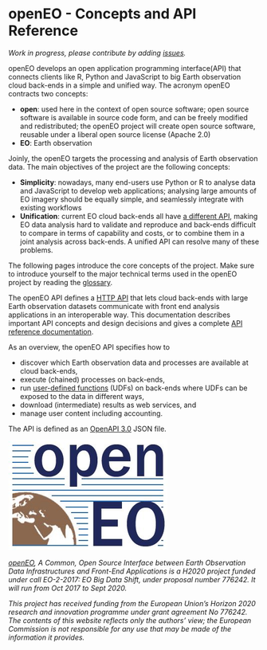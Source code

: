 # openEO - Concepts and API Reference

_Work in progress, please contribute by adding [issues](https://github.com/Open-EO/openeo-api/issues)._

openEO develops an open application programming interface(API) that connects clients like R, Python and JavaScript to big Earth observation cloud back-ends in a simple and unified way. The acronym openEO contracts two concepts:

-	**open**: used here in the context of open source software; open source software is available in source code form, and can be freely modified and redistributed; the openEO project will create open source software, reusable under a liberal open source license (Apache 2.0)
-	**EO**: Earth observation

Joinly, the openEO targets the processing and analysis of Earth observation data. The main objectives of the project are the following concepts:
-	**Simplicity**: nowadays, many end-users use Python or R to analyse data and JavaScript to develop web applications; analysing large amounts of EO imagery should be equally simple, and seamlessly integrate with existing workflows
-	**Unification**: current EO cloud back-ends all have [a different API](https://www.r-spatial.org/2016/11/29/openeo.html), making EO data analysis hard to validate and reproduce and back-ends difficult to compare in terms of capability and costs, or to combine them in a joint analysis across back-ends. A unified API can resolve many of these problems.

The following pages introduce the core concepts of the project. Make sure to introduce yourself to the major technical terms used in the openEO project by reading the [glossary](glossary.md).

The openEO API defines a [HTTP API](apireference.md) that lets cloud back-ends with large Earth observation datasets communicate with front end analysis applications in an interoperable way. This documentation describes important API concepts and design decisions and gives a complete [API reference documentation](apireference.md).

As an overview, the openEO API specifies how to

- discover which Earth observation data and processes are available at cloud back-ends,
- execute (chained) processes on back-ends, 
- run [user-defined functions](udfs.md) (UDFs) on back-ends where UDFs can be exposed to the data in different ways, 
- download (intermediate) results as web services, and
- manage user content including accounting.


The API is defined as an [OpenAPI 3.0](https://github.com/OAI/OpenAPI-Specification/blob/master/versions/3.0.1.md) JSON file.




![openEO logo](img/openeo_logo.png)	

_[openEO](https://openeo.org), A Common, Open Source Interface between Earth Observation Data Infrastructures and Front-End Applications is a H2020 project funded under call EO-2-2017: EO Big Data Shift, under proposal number 776242. It will run from Oct 2017 to Sept 2020._

_This project has received funding from the European Union’s Horizon 2020 research and innovation programme under grant agreement No 776242. The contents of this website reflects only the authors’ view; the European Commission is not responsible for any use that may be made of the information it provides._
